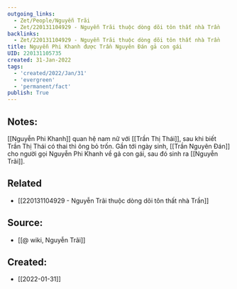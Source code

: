```yaml
---
outgoing_links:
  - Zet/People/Nguyễn Trãi
  - Zet/220131104929 - Nguyễn Trãi thuộc dòng dõi tôn thất nhà Trần
backlinks:
  - Zet/220131104929 - Nguyễn Trãi thuộc dòng dõi tôn thất nhà Trần
title: Nguyễn Phi Khanh được Trần Nguyên Đán gả con gái
UID: 220131105735
created: 31-Jan-2022
tags:
  - 'created/2022/Jan/31'
  - 'evergreen'
  - 'permanent/fact'
publish: True
---
```

## Notes:
[[Nguyễn Phi Khanh]] quan hệ nam nữ với [[Trần Thị Thái]], sau khi biết Trần Thị Thái có thai thì ông bỏ trốn. Gần tới ngày sinh, [[Trần Nguyên Đán]] cho người gọi Nguyễn Phi Khanh về gả con gái, sau đó sinh ra [[Nguyễn Trãi]].

## Related
- [[220131104929 - Nguyễn Trãi thuộc dòng dõi tôn thất nhà Trần]]
## Source:
- [[@ wiki, Nguyễn Trãi]]



## Created:
- [[2022-01-31]]
